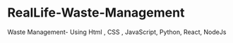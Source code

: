# RealLife-Waste-Management
 Waste Management- Using Html , CSS , JavaScript, Python, React, NodeJs
